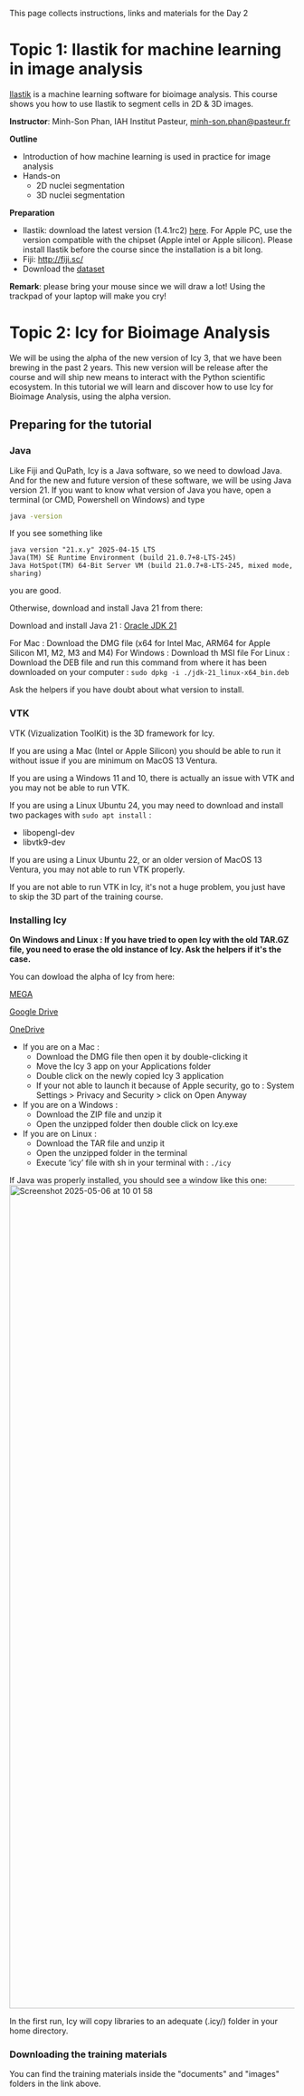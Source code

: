 This page collects instructions, links and materials for the Day 2

# Topic 1: Ilastik for machine learning in image analysis

[Ilastik](https://www.ilastik.org/) is a machine learning software for bioimage analysis. This course shows you how to use Ilastik to segment cells in 2D & 3D images. 

**Instructor**: Minh-Son Phan, IAH Institut Pasteur, minh-son.phan@pasteur.fr

**Outline**
- Introduction of how machine learning is used in practice for image analysis
- Hands-on
  - 2D nuclei segmentation
  - 3D nuclei segmentation

**Preparation**
- Ilastik: download the latest version (1.4.1rc2) [here](https://www.ilastik.org/download). For Apple PC, use the version compatible with the chipset (Apple intel or Apple silicon). Please install Ilastik before the course since the installation is a bit long.
- Fiji: http://fiji.sc/
- Download the [dataset](https://drive.google.com/file/d/1y-shYx_DuZfwHG0aGRI7c1BK_W8Ko0IX/view?usp=sharing)

**Remark**: please bring your mouse since we will draw a lot! Using the trackpad of your laptop will make you cry!


# Topic 2: Icy for Bioimage Analysis

We will be using the alpha of the new version of Icy 3, that we have been brewing in the past 2 years. 
This new version will be release after the course and will ship new means to interact with the Python scientific ecosystem. 
In this tutorial we will learn and discover how to use Icy for Bioimage Analysis, using the alpha version.

## Preparing for the tutorial

### Java

Like Fiji and QuPath, Icy is a Java software, so we need to dowload Java. 
And for the new and future version of these software, we will be using Java version 21.
If you want to know what version of Java you have, open a terminal (or CMD, Powershell on Windows) and type

```sh
java -version
```

If you see something like
```
java version "21.x.y" 2025-04-15 LTS
Java(TM) SE Runtime Environment (build 21.0.7+8-LTS-245)
Java HotSpot(TM) 64-Bit Server VM (build 21.0.7+8-LTS-245, mixed mode, sharing)
```
you are good.

Otherwise, download and install Java 21 from there:

Download and install Java 21 : [Oracle JDK 21](https://www.oracle.com/java/technologies/downloads/#java21)

For Mac : Download the DMG file (x64 for Intel Mac, ARM64 for Apple Silicon M1, M2, M3 and M4) 
For Windows : Download th MSI file
For Linux : Download the DEB file and run this command from where it has been downloaded on your computer : ```sudo dpkg -i ./jdk-21_linux-x64_bin.deb```

Ask the helpers if you have doubt about what version to install.

### VTK

VTK (Vizualization ToolKit) is the 3D framework for Icy.

If you are using a Mac (Intel or Apple Silicon) you should be able to run it without issue if you are minimum on MacOS 13 Ventura.

If you are using a Windows 11 and 10, there is actually an issue with VTK and you may not be able to run VTK.

If you are using a Linux Ubuntu 24, you may need to download and install two packages with ```sudo apt install``` :
- libopengl-dev
- libvtk9-dev

If you are using a Linux Ubuntu 22, or an older version of MacOS 13 Ventura, you may not able to run VTK properly.

If you are not able to run VTK in Icy, it's not a huge problem, you just have to skip the 3D part of the training course.

### Installing Icy

**On Windows and Linux : If you have tried to open Icy with the old TAR.GZ file, you need to erase the old instance of Icy. Ask the helpers if it's the case.**

You can dowload the alpha of Icy from here:

[MEGA](https://mega.nz/folder/O8tTmZCC#d4Q8IGyDT38g-owsldJxMw)

[Google Drive](https://drive.google.com/drive/folders/1HzOoC6JLYcDfQQrrZC7QXRBmXHhgqYGa?usp=share_link)

[OneDrive](https://1drv.ms/f/s!AjYcCRMJw3HvsF3ysVnK9jdvuPRn?e=vMv5XO)

- If you are on a Mac :
  - Download the DMG file then open it by double-clicking it
  - Move the Icy 3 app on your Applications folder
  - Double click on the newly copied Icy 3 application
  - If your not able to launch it because of Apple security, go to : System Settings > Privacy and Security > click on Open Anyway
- If you are on a Windows :
  - Download the ZIP file and unzip it
  - Open the unzipped folder then double click on Icy.exe
- If you are on Linux :
  - Download the TAR file and unzip it
  - Open the unzipped folder in the terminal
  - Execute ‘icy’ file with sh in your terminal with : ```./icy```

 
If Java was properly installed, you should see a window like this one:
<img width="1452" alt="Screenshot 2025-05-06 at 10 01 58" src="https://github.com/user-attachments/assets/dac20284-1028-4851-a441-b5b7523da2fa" />

In the first run, Icy will copy libraries to an adequate (.icy/) folder in your home directory.

### Downloading the training materials

You can find the training materials inside the "documents" and "images" folders in the link above.


